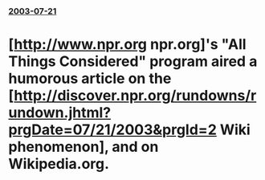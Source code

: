 ### [2003-07-21](/news/2003/07/21/index.md)

#  [http://www.npr.org npr.org]'s "All Things Considered" program aired a humorous article on the [http://discover.npr.org/rundowns/rundown.jhtml?prgDate=07/21/2003&prgId=2 Wiki phenomenon], and on Wikipedia.org.



